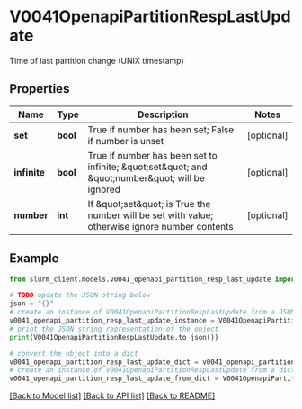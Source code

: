 # V0041OpenapiPartitionRespLastUpdate

Time of last partition change (UNIX timestamp)

## Properties

Name | Type | Description | Notes
------------ | ------------- | ------------- | -------------
**set** | **bool** | True if number has been set; False if number is unset | [optional] 
**infinite** | **bool** | True if number has been set to infinite; \&quot;set\&quot; and \&quot;number\&quot; will be ignored | [optional] 
**number** | **int** | If \&quot;set\&quot; is True the number will be set with value; otherwise ignore number contents | [optional] 

## Example

```python
from slurm_client.models.v0041_openapi_partition_resp_last_update import V0041OpenapiPartitionRespLastUpdate

# TODO update the JSON string below
json = "{}"
# create an instance of V0041OpenapiPartitionRespLastUpdate from a JSON string
v0041_openapi_partition_resp_last_update_instance = V0041OpenapiPartitionRespLastUpdate.from_json(json)
# print the JSON string representation of the object
print(V0041OpenapiPartitionRespLastUpdate.to_json())

# convert the object into a dict
v0041_openapi_partition_resp_last_update_dict = v0041_openapi_partition_resp_last_update_instance.to_dict()
# create an instance of V0041OpenapiPartitionRespLastUpdate from a dict
v0041_openapi_partition_resp_last_update_from_dict = V0041OpenapiPartitionRespLastUpdate.from_dict(v0041_openapi_partition_resp_last_update_dict)
```
[[Back to Model list]](../README.md#documentation-for-models) [[Back to API list]](../README.md#documentation-for-api-endpoints) [[Back to README]](../README.md)


